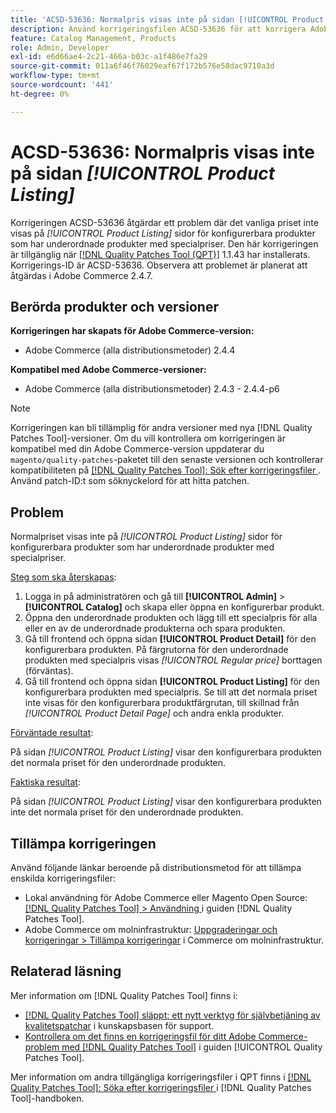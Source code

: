 ```yaml
---
title: 'ACSD-53636: Normalpris visas inte på sidan [!UICONTROL Product Listing]'
description: Använd korrigeringsfilen ACSD-53636 för att korrigera Adobe Commerce-problemet där normalpriset inte visas på *[!UICONTROL Product Listing]* sidor för konfigurerbara produkter som har underordnade produkter med specialpriser.
feature: Catalog Management, Products
role: Admin, Developer
exl-id: e6d66ae4-2c21-466a-b03c-a1f486e7fa29
source-git-commit: 011a6f46f76029eaf67f172b576e58dac9710a3d
workflow-type: tm+mt
source-wordcount: '441'
ht-degree: 0%

---
```


# ACSD-53636: Normalpris visas inte på sidan *[!UICONTROL Product Listing]*

Korrigeringen ACSD-53636 åtgärdar ett problem där det vanliga priset inte visas på *[!UICONTROL Product Listing]* sidor för konfigurerbara produkter som har underordnade produkter med specialpriser. Den här korrigeringen är tillgänglig när [[!DNL Quality Patches Tool (QPT)]](https://experienceleague.adobe.com/en/docs/commerce-operations/tools/quality-patches-tool/quality-patches-tool-to-self-serve-quality-patches) 1.1.43 har installerats. Korrigerings-ID är ACSD-53636. Observera att problemet är planerat att åtgärdas i Adobe Commerce 2.4.7.

## Berörda produkter och versioner

**Korrigeringen har skapats för Adobe Commerce-version:**

* Adobe Commerce (alla distributionsmetoder) 2.4.4

**Kompatibel med Adobe Commerce-versioner:**

* Adobe Commerce (alla distributionsmetoder) 2.4.3 - 2.4.4-p6

>[!NOTE]
>
>Korrigeringen kan bli tillämplig för andra versioner med nya [!DNL Quality Patches Tool]-versioner. Om du vill kontrollera om korrigeringen är kompatibel med din Adobe Commerce-version uppdaterar du `magento/quality-patches`-paketet till den senaste versionen och kontrollerar kompatibiliteten på [[!DNL Quality Patches Tool]: Sök efter korrigeringsfiler ](https://experienceleague.adobe.com/tools/commerce-quality-patches/index.html). Använd patch-ID:t som söknyckelord för att hitta patchen.

## Problem

Normalpriset visas inte på *[!UICONTROL Product Listing]* sidor för konfigurerbara produkter som har underordnade produkter med specialpriser.

<u>Steg som ska återskapas</u>:

1. Logga in på administratören och gå till **[!UICONTROL Admin]** > **[!UICONTROL Catalog]** och skapa eller öppna en konfigurerbar produkt.
2. Öppna den underordnade produkten och lägg till ett specialpris för alla eller en av de underordnade produkterna och spara produkten.
3. Gå till frontend och öppna sidan **[!UICONTROL Product Detail]** för den konfigurerbara produkten. På färgrutorna för den underordnade produkten med specialpris visas *[!UICONTROL Regular price]* borttagen (förväntas).
4. Gå till frontend och öppna sidan **[!UICONTROL Product Listing]** för den konfigurerbara produkten med specialpris. Se till att det normala priset inte visas för den konfigurerbara produktfärgrutan, till skillnad från *[!UICONTROL Product Detail Page]* och andra enkla produkter.

<u>Förväntade resultat</u>:

På sidan *[!UICONTROL Product Listing]* visar den konfigurerbara produkten det normala priset för den underordnade produkten.

<u>Faktiska resultat</u>:

På sidan *[!UICONTROL Product Listing]* visar den konfigurerbara produkten inte det normala priset för den underordnade produkten.

## Tillämpa korrigeringen

Använd följande länkar beroende på distributionsmetod för att tillämpa enskilda korrigeringsfiler:

* Lokal användning för Adobe Commerce eller Magento Open Source: [[!DNL Quality Patches Tool] > Användning ](/help/tools/quality-patches-tool/usage.md) i guiden [!DNL Quality Patches Tool].
* Adobe Commerce om molninfrastruktur: [Uppgraderingar och korrigeringar > Tillämpa korrigeringar](https://experienceleague.adobe.com/docs/commerce-cloud-service/user-guide/develop/upgrade/apply-patches.html) i Commerce om molninfrastruktur.

## Relaterad läsning

Mer information om [!DNL Quality Patches Tool] finns i:

* [[!DNL Quality Patches Tool] släppt: ett nytt verktyg för självbetjäning av kvalitetspatchar](https://experienceleague.adobe.com/en/docs/commerce-operations/tools/quality-patches-tool/quality-patches-tool-to-self-serve-quality-patches) i kunskapsbasen för support.
* [Kontrollera om det finns en korrigeringsfil för ditt Adobe Commerce-problem med  [!DNL Quality Patches Tool]](/help/tools/quality-patches-tool/patches-available-in-qpt/check-patch-for-magento-issue-with-magento-quality-patches.md) i guiden [!UICONTROL Quality Patches Tool].


Mer information om andra tillgängliga korrigeringsfiler i QPT finns i [[!DNL Quality Patches Tool]: Söka efter korrigeringsfiler ](https://experienceleague.adobe.com/tools/commerce-quality-patches/index.html) i [!DNL Quality Patches Tool]-handboken.
